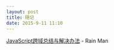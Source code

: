 ```yaml
---  
layout: post  
title: 随记
date: 2015-9-11 11:10
---  
```


[JavaScript跨域总结与解决办法](http://www.cnblogs.com/rainman/archive/2011/02/20/1959325.html) - Rain Man